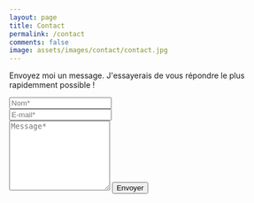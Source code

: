 ```yaml
---
layout: page
title: Contact
permalink: /contact
comments: false
image: assets/images/contact/contact.jpg
---
```


<form action="https://formspree.io/f/mpzkqeqj" method="POST">    
<p class="mb-4">Envoyez moi un message. J'essayerais de vous répondre le plus rapidemment possible !</p>
<div class="form-group row">
<div class="col-md-6">
<input class="form-control" type="text" name="name" placeholder="Nom*" required>
</div>
<div class="col-md-6">
<input class="form-control" type="email" name="_replyto" placeholder="E-mail*" required>
</div>
</div>
<textarea rows="8" class="form-control mb-3" name="message" placeholder="Message*" required></textarea>    
<input class="btn btn-dark" type="submit" value="Envoyer">
</form>